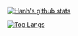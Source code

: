 [![Hanh's github stats](https://github-readme-stats.vercel.app/api?username=tranhanh3012&show_icons=true&theme=blue-green&count_private=true)](https://github.com/tranhanh3012/github-readme-stats)

[![Top Langs](https://github-readme-stats.vercel.app/api/top-langs/?username=tranhanh3012&exclude_repo=github-readme-stats&theme=blue-green,tranhanh3012.github.io)](https://github.com/tranhanh3012/github-readme-stats)
